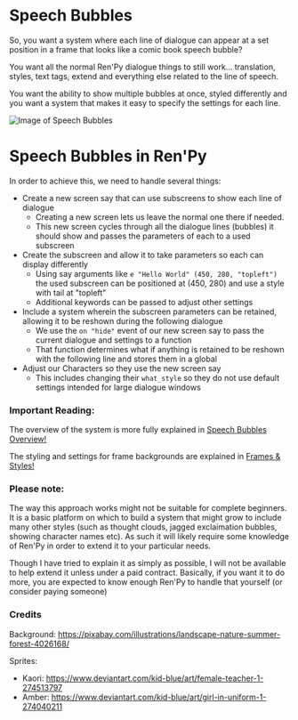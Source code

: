 # Speech Bubbles

So, you want a system where each line of dialogue can appear at a set position in a frame that looks like a comic book speech bubble?

You want all the normal Ren'Py dialogue things to still work... translation, styles, text tags, extend and everything else related to the line of speech.

You want the ability to show multiple bubbles at once, styled differently and you want a system that makes it easy to specify the settings for each line.

![Image of Speech Bubbles](explain_images/speech_bubbles.gif?raw=true "Thanks to:
Pixabay for the background
Kid Blue for the sprite images
Links at the end of this overview.")

# Speech Bubbles in Ren'Py

In order to achieve this, we need to handle several things:
- Create a new screen say that can use subscreens to show each line of dialogue
  - Creating a new screen lets us leave the normal one there if needed. 
  - This new screen cycles through all the dialogue lines (bubbles) it should show and passes the parameters of each to a used subscreen
- Create the subscreen and allow it to take parameters so each can display differently
  - Using say arguments like `e "Hello World" (450, 280, "topleft")` the used subscreen can be positioned at (450, 280) and use a style with tail at "topleft"
  - Additional keywords can be passed to adjust other settings
- Include a system wherein the subscreen parameters can be retained, allowing it to be reshown during the following dialogue
  - We use the `on "hide"` event of our new screen say to pass the current dialogue and settings to a function
  - That function determines what if anything is retained to be reshown with the following line and stores them in a global
- Adjust our Characters so they use the new screen say
  - This includes changing their `what_style` so they do not use default settings intended for large dialogue windows


### Important Reading:

The overview of the system is more fully explained in [Speech Bubbles Overview!](explain_screens.md)

The styling and settings for frame backgrounds are explained in [Frames & Styles!](explain_frames.md)

### Please note:

The way this approach works might not be suitable for complete beginners. It is a basic platform on which to build a system that might grow to include many other styles (such as thought clouds, jagged exclaimation bubbles, showing character names etc). As such it will likely require some knowledge of Ren'Py in order to extend it to your particular needs. 

Though I have tried to explain it as simply as possible, I will not be available to help extend it unless under a paid contract.
Basically, if you want it to do more, you are expected to know enough Ren'Py to handle that yourself (or consider paying someone)


### Credits

Background: https://pixabay.com/illustrations/landscape-nature-summer-forest-4026168/

Sprites: 
  - Kaori: https://www.deviantart.com/kid-blue/art/female-teacher-1-274513797
  - Amber: https://www.deviantart.com/kid-blue/art/girl-in-uniform-1-274040211
